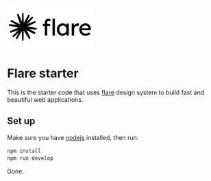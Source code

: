 ![Flare](./flare.png)

# Flare starter

This is the starter code that uses [flare](https://github.com/lkmx/flare/tree/0.3.0) design system to build fast and beautiful web applications.

## Set up

Make sure you have [nodejs](https://nodejs.org/) installed, then run:

````bash
npm install
npm run develop
````

Done.